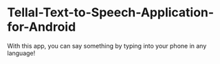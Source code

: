 # Tellal-Text-to-Speech-Application-for-Android
With this app, you can say something by typing into your phone in any language!
